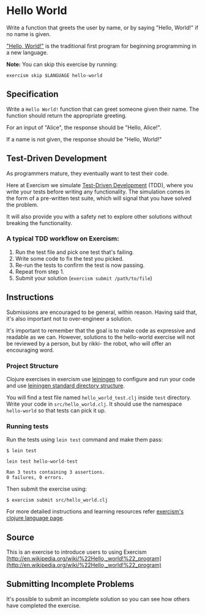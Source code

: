 # Hello World

Write a function that greets the user by name, or by saying "Hello, World!" if no name is given.

["Hello, World!"](http://en.wikipedia.org/wiki/%22Hello,_world!%22_program) is
the traditional first program for beginning programming in a new language.

**Note:** You can skip this exercise by running:

    exercism skip $LANGUAGE hello-world

## Specification

Write a `Hello World!` function that can greet someone given their name.  The
function should return the appropriate greeting.

For an input of "Alice", the response should be "Hello, Alice!".

If a name is not given, the response should be "Hello, World!"

## Test-Driven Development

As programmers mature, they eventually want to test their code.

Here at Exercism we simulate [Test-Driven
Development](http://en.wikipedia.org/wiki/Test-driven_development) (TDD), where
you write your tests before writing any functionality. The simulation comes in
the form of a pre-written test suite, which will signal that you have solved
the problem.

It will also provide you with a safety net to explore other solutions without
breaking the functionality.

### A typical TDD workflow on Exercism:

1. Run the test file and pick one test that's failing.
2. Write some code to fix the test you picked.
3. Re-run the tests to confirm the test is now passing.
4. Repeat from step 1.
5. Submit your solution (`exercism submit /path/to/file`)

## Instructions

Submissions are encouraged to be general, within reason. Having said that, it's
also important not to over-engineer a solution.

It's important to remember that the goal is to make code as expressive and
readable as we can. However, solutions to the hello-world exercise will not be
reviewed by a person, but by rikki- the robot, who will offer an encouraging
word.

### Project Structure

Clojure exercises in exercism use [leiningen](http://leiningen.org/) to configure and run your code
and use [leiningen standard directory structure](https://github.com/technomancy/leiningen/blob/master/doc/TUTORIAL.md#directory-layout).

You will find a test file named `hello_world_test.clj` inside `test` directory.
Write your code in `src/hello_world.clj`. It should use the namespace `hello-world` so that tests can pick it up.

### Running tests

Run the tests using `lein test` command and make them pass:

```
$ lein test

lein test hello-world-test

Ran 3 tests containing 3 assertions.
0 failures, 0 errors.
```

Then submit the exercise using:

```
$ exercism submit src/hello_world.clj
```

For more detailed instructions and learning resources refer [exercism's clojure language page](http://exercism.io/languages/clojure).

## Source

This is an exercise to introduce users to using Exercism [http://en.wikipedia.org/wiki/%22Hello,_world!%22_program](http://en.wikipedia.org/wiki/%22Hello,_world!%22_program)

## Submitting Incomplete Problems
It's possible to submit an incomplete solution so you can see how others have completed the exercise.

